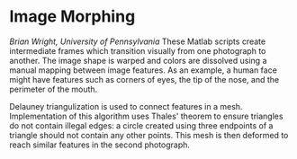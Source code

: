 # Image Morphing
*Brian Wright, University of Pennsylvania*
These Matlab scripts create intermediate frames which transition visually from
one photograph to another. The image shape is warped and colors are dissolved
using a manual mapping between image features. As an example, a human face might
have features such as corners of eyes, the tip of the nose, and the perimeter of
the mouth.

Delauney triangulization is used to connect features in a mesh. Implementation
of this algorithm uses Thales' theorem to ensure triangles do not contain
illegal edges: a circle created using three endpoints of a triangle should not
contain any other points. This mesh is then deformed to reach similar features
in the second photograph.
